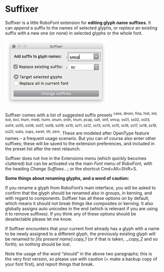 Suffixer
==========

Suffixer is a little RoboFont extension for **editing glyph name suffixes**. It can *append* a suffix to the names of selected glyphs, or *replace* an existing suffix with a new one (or none) in selected glyphs or the whole font.

![Suffixer screenshot](/screenshot.png)

Suffixer comes with a list of suggested suffix presets <sup>case, dnom, fina, hist, init, isol, locl, lnum, medi, numr, onum, ordn, tnum, pcap, salt, sinf, smcp, ss01, ss02, ss03, ss04, ss05, ss06, ss07, ss08, ss09, ss10, ss11, ss12, ss13, ss14, ss15, ss16, ss17, ss18, ss19, ss20, subs, sups, swsh, titl, zero</sup>. These are modeled after OpenType feature names – a frequent usage scenario. But you can of course also enter other suffixes; these will be saved to the extension preferences, and included in the preset list after the next relaunch. 

Suffixer does not live in the Extensions menu (which quickly becomes cluttered) but can be activated via the main *Font* menu of RoboFont, with the heading *Change Suffixes...*; or the shortcut Cmd+Alt+Shift+S.

**Some things about renaming glyphs, and a word of caution:**

If you rename a glyph from RoboFont’s main interface, you will be asked to confirm that the glyph should be renamed also in groups, in kerning, and with regard to components. Suffixer has all these options *on* by default, which means it should not break things like composites or kerning. It also globally assigns auto unicodes in the end (which is relevant if you are using it to remove suffixes). If you think any of these options should be deselectable please let me know.

If Suffixer encounters that your current font already has a glyph with a name to be newly assigned to a different glyph, the previously existing glyph will be renamed to *[its present name].copy_1* (or if that is taken, *._copy_2* and so forth); so nothing should be lost.

Note the usage of the word “should” in the above two paragraphs; this is the very first version, so please use with caution (= make a backup copy of your font first), and report things that break.

